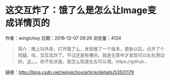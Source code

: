# 这交互炸了：饿了么是怎么让Image变成详情页的
作者：wingichoy
日期：2016-12-07 09:26
浏览量：4124
> 简介：晚上叫外卖，打开饿了么，发现推了一个版本，更新以后，点开了个鸡腿，哇，交互炫炸了。不过还是有槽点。我是无意中才发现可以左右滑动的。这。。。你不告诉我，我怎么知道左右可以滑。https://github...

 链接：http://blog.csdn.net/wingichoy/article/details/53501179
